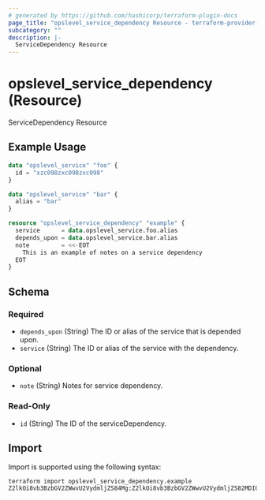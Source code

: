 ```yaml
---
# generated by https://github.com/hashicorp/terraform-plugin-docs
page_title: "opslevel_service_dependency Resource - terraform-provider-opslevel"
subcategory: ""
description: |-
  ServiceDependency Resource
---
```


# opslevel_service_dependency (Resource)

ServiceDependency Resource

## Example Usage

```terraform
data "opslevel_service" "foo" {
  id = "xzc098zxc098zxc098"
}

data "opslevel_service" "bar" {
  alias = "bar"
}

resource "opslevel_service_dependency" "example" {
  service      = data.opslevel_service.foo.alias
  depends_upon = data.opslevel_service.bar.alias
  note         = <<-EOT
    This is an example of notes on a service dependency
  EOT
}
```

<!-- schema generated by tfplugindocs -->
## Schema

### Required

- `depends_upon` (String) The ID or alias of the service that is depended upon.
- `service` (String) The ID or alias of the service with the dependency.

### Optional

- `note` (String) Notes for service dependency.

### Read-Only

- `id` (String) The ID of the serviceDependency.

## Import

Import is supported using the following syntax:

```shell
terraform import opslevel_service_dependency.example Z2lkOi8vb3BzbGV2ZWwvU2VydmljZS84Mg:Z2lkOi8vb3BzbGV2ZWwvU2VydmljZS82MDI0
```
